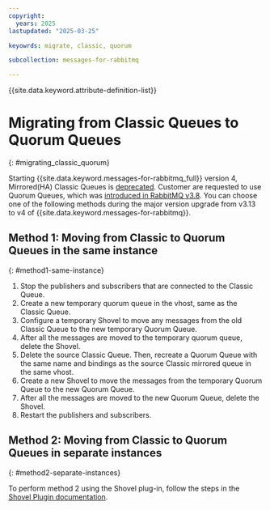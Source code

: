 ```yaml
---
copyright:
  years: 2025
lastupdated: "2025-03-25"

keyowrds: migrate, classic, quorum

subcollection: messages-for-rabbitmq

---
```


{{site.data.keyword.attribute-definition-list}}

# Migrating from Classic Queues to Quorum Queues
{: #migrating_classic_quorum}

Starting {{site.data.keyword.messages-for-rabbitmq_full}} version 4, Mirrored(HA) Classic Queues is [deprecated](https://www.rabbitmq.com/docs/3.13/ha). Customer are requested to use 
Quorum Queues, which was [introduced in RabbitMQ v3.8](https://www.ibm.com/blog/announcement/ibm-cloud-messages-for-rabbitmq-38-is-now-preferred/). You can choose 
one of the following methods during the major version upgrade from v3.13 to v4 of {{site.data.keyword.messages-for-rabbitmq}}.

## Method 1: Moving from Classic to Quorum Queues in the same instance
{: #method1-same-instance}

1. Stop the publishers and subscribers that are connected to the Classic Queue.
2. Create a new temporary quorum queue in the vhost, same as the Classic Queue.
3. Configure a temporary Shovel to move any messages from the old Classic Queue to the new temporary Quorum Queue.
4. After all the messages are moved to the temporary quorum queue, delete the Shovel.
5. Delete the source Classic Queue. Then, recreate a Quorum Queue with the same name and bindings as the source Classic mirrored queue in the same vhost.
6. Create a new Shovel to move the messages from the temporary Quorum Queue to the new Quorum Queue.
7. After all the messages are moved to the new Quorum Queue, delete the Shovel.
8. Restart the publishers and subscribers.

## Method 2: Moving from Classic to Quorum Queues in separate instances
{: #method2-separate-instances}

To perform method 2 using the Shovel plug-in, follow the steps in the [Shovel Plugin documentation](/docs/messages-for-rabbitmq?topic=messages-for-rabbitmq-rabbitmq-shovel).
